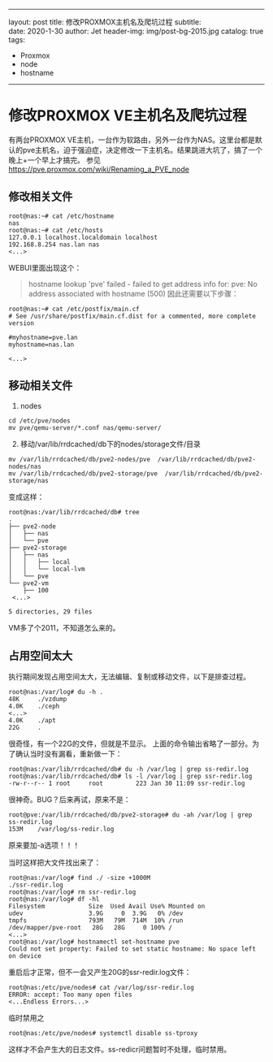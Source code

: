 
---
layout:     post
title:      修改PROXMOX主机名及爬坑过程
subtitle:   
date:       2020-1-30
author:     Jet
header-img: img/post-bg-2015.jpg
catalog: true
tags: 
- Proxmox
- node
- hostname
---

# 修改PROXMOX VE主机名及爬坑过程

有两台PROXMOX VE主机，一台作为软路由，另外一台作为NAS。这里台都是默认的pve主机名，迫于强迫症，决定修改一下主机名。结果跳进大坑了，搞了一个晚上+一个早上才搞完。
参见 https://pve.proxmox.com/wiki/Renaming_a_PVE_node

## 修改相关文件
```
root@nas:~# cat /etc/hostname
nas
root@nas:~# cat /etc/hosts
127.0.0.1 localhost.localdomain localhost
192.168.8.254 nas.lan nas
<...>
```
WEBUI里面出现这个：
>hostname lookup 'pve' failed - failed to get address info for: pve: No address associated with hostname (500)
因此还需要以下步骤：
```
root@nas:~# cat /etc/postfix/main.cf
# See /usr/share/postfix/main.cf.dist for a commented, more complete version

#myhostname=pve.lan
myhostname=nas.lan

<...>

```

## 移动相关文件
1. nodes
```
cd /etc/pve/nodes
mv pve/qemu-server/*.conf nas/qemu-server/
```
2. 移动/var/lib/rrdcached/db下的nodes/storage文件/目录
```
mv /var/lib/rrdcached/db/pve2-nodes/pve  /var/lib/rrdcached/db/pve2-nodes/nas
mv /var/lib/rrdcached/db/pve2-storage/pve  /var/lib/rrdcached/db/pve2-storage/nas
```
变成这样：
```
root@nas:/var/lib/rrdcached/db# tree
.
├── pve2-node
│   ├── nas
│   └── pve
├── pve2-storage
│   ├── nas
│   │   ├── local
│   │   └── local-lvm
│   └── pve
└── pve2-vm
    ├── 100
 <...>

5 directories, 29 files
```
VM多了个2011，不知道怎么来的。


## 占用空间太大
执行期间发现占用空间太大，无法编辑、复制或移动文件，以下是排查过程。
```
root@nas:/var/log# du -h .
48K     ./vzdump
4.0K    ./ceph
<...>
4.0K    ./apt
22G     .
```
很奇怪，有一个22G的文件，但就是不显示。
上面的命令输出省略了一部分。为了确认当时没有漏看，重新做一下：
```
root@nas:/var/lib/rrdcached/db# du -h /var/log | grep ss-redir.log
root@nas:/var/lib/rrdcached/db# ls -l /var/log | grep ssr-redir.log
-rw-r--r-- 1 root     root         223 Jan 30 11:09 ssr-redir.log
```
很神奇。BUG？后来再试，原来不是：
```
root@pve:/var/lib/rrdcached/db/pve2-storage# du -ah /var/log | grep ss-redir.log
153M    /var/log/ss-redir.log
```
原来要加-a选项！！！

当时这样把大文件找出来了：
```
root@nas:/var/log# find ./ -size +1000M
./ssr-redir.log
root@nas:/var/log# rm ssr-redir.log
root@nas:/var/log# df -hl
Filesystem            Size  Used Avail Use% Mounted on
udev                  3.9G     0  3.9G   0% /dev
tmpfs                 793M   79M  714M  10% /run
/dev/mapper/pve-root   28G   28G     0 100% /
<...>
root@nas:/var/log# hostnamectl set-hostname pve
Could not set property: Failed to set static hostname: No space left on device

```
重启后才正常，但不一会又产生20G的ssr-redir.log文件：
```
root@nas:/etc/pve/nodes# cat /var/log/ssr-redir.log
ERROR: accept: Too many open files
<...Endless Errors...>
```
临时禁用之
```
root@nas:/etc/pve/nodes# systemctl disable ss-tproxy
```
这样才不会产生大的日志文件。ss-redicr问题暂时不处理，临时禁用。



